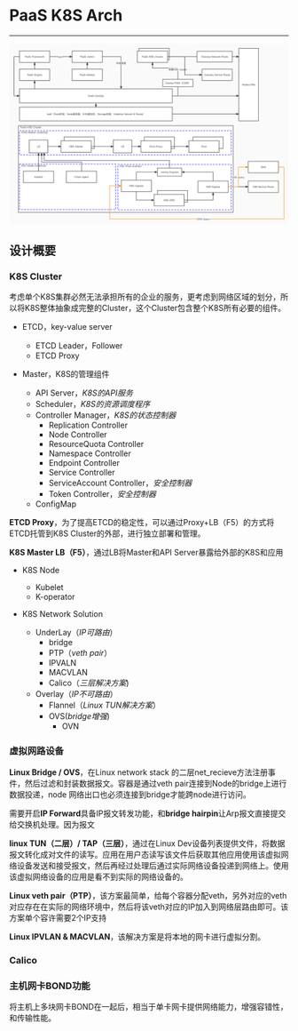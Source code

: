 # PaaS K8S Arch

---
![PaaS-K8S架构设计](../resoure/Paas-K8S-Arch.jpg)

## 设计概要

### K8S Cluster

考虑单个K8S集群必然无法承担所有的企业的服务，更考虑到网络区域的划分，所以将K8S整体抽象成完整的Cluster，这个Cluster包含整个K8S所有必要的组件。

- ETCD，key-value server
  - ETCD Leader，Follower
  - ETCD Proxy

- Master，K8S的管理组件
  - API Server，*K8S的API服务*
  - Scheduler，*K8S的资源调度程序*
  - Controller Manager，*K8S的状态控制器*
    - Replication Controller
    - Node Controller
    - ResourceQuota Controller
    - Namespace Controller
    - Endpoint Controller
    - Service Controller
    - ServiceAccount Controller，*安全控制器*
    - Token Controller，*安全控制器*
  - ConfigMap

**ETCD Proxy**，为了提高ETCD的稳定性，可以通过Proxy+LB（F5）的方式将ETCD托管到K8S Cluster的外部，进行独立部署和管理。

**K8S Master LB（F5）**，通过LB将Master和API Server暴露给外部的K8S和应用

- K8S Node
  - Kubelet
  - K-operator

- K8S Network Solution
  - UnderLay（*IP可路由*）
    - bridge
    - PTP（*veth pair*）
    - IPVALN
    - MACVLAN
    - Calico（*三层解决方案*)
  - Overlay（*IP不可路由*）
    - Flannel（*Linux TUN解决方案*）
    - OVS(*bridge增强*)
      - OVN

### 虚拟网路设备

**Linux Bridge / OVS**，在Linux network stack 的二层net_recieve方法注册事件，然后过滤和封装数据报文。容器是通过veth pair连接到Node的bridge上进行数据投递，node 网络出口也必须连接到bridge才能跨node进行访问。

需要开启**IP Forward**具备IP报文转发功能，和**bridge hairpin**让Arp报文直接提交给交换机处理。因为报文

**linux TUN（二层）/ TAP（三层）**，通过在Linux Dev设备列表提供文件，将数据报文转化成对文件的读写。应用在用户态读写该文件后获取其他应用使用该虚拟网络设备发送和接受报文，然后再经过处理后通过实际网络设备投递到网络上。使用该虚拟网络设备的应用是看不到实际的网络设备的。

**Linux veth pair（PTP）**，该方案最简单，给每个容器分配veth，另外对应的veth对应存在在实际的网络环境中，然后将该veth对应的IP加入到网络层路由即可。该方案单个容许需要2个IP支持

**Linux IPVLAN & MACVLAN**，该解决方案是将本地的网卡进行虚拟分割。

### Calico


### 主机网卡BOND功能

将主机上多块网卡BOND在一起后，相当于单卡网卡提供网络能力，增强容错性，和传输性能。
